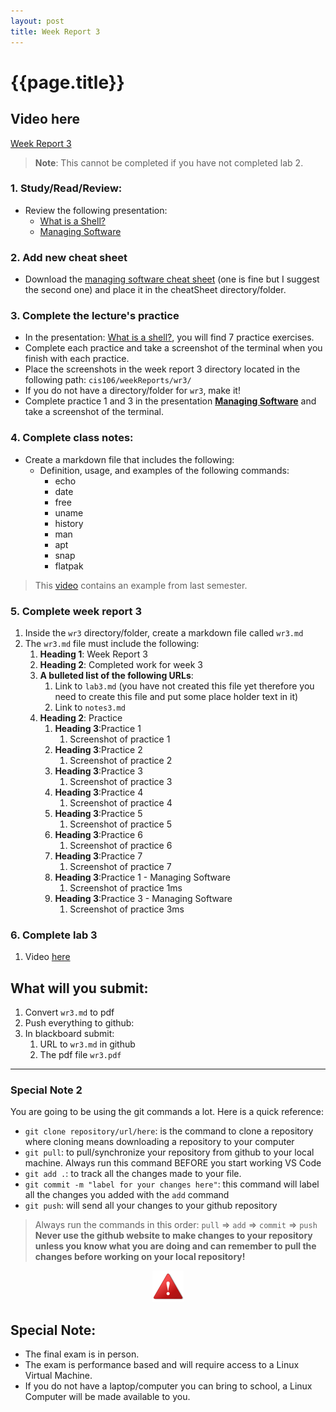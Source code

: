 ```yaml
---
layout: post
title: Week Report 3
---
```


# {{page.title}}

## Video here
[Week Report 3 ](https://youtu.be/I_G4xnDy6q0)

> **Note**: This cannot be completed if you have not completed lab 2.

### 1. Study/Read/Review:
* Review the following presentation:
  * [What is a Shell?](https://bit.ly/3jS8fNa)
  * [Managing Software](https://rapurl.live/nft)

### 2. Add new cheat sheet
* Download the [managing software cheat sheet](https://rapurl.live/dsp) (one is fine but I suggest the second one) and place it in the cheatSheet directory/folder.

### 3. Complete the lecture's practice 
* In the presentation: [What is a shell?](https://rapurl.live/tyi), you will find 7 practice exercises.
* Complete each practice and take a screenshot of the terminal when you finish with each practice.
* Place the screenshots in the week report 3 directory located in the following path: `cis106/weekReports/wr3/`
* If you do not have a directory/folder for `wr3`, make it!
* Complete practice 1 and 3 in the presentation **[Managing Software](https://rapurl.live/nft)** and take a screenshot of the terminal.

### 4. Complete class notes:
* Create a markdown file that includes the following:
  * Definition, usage, and examples of the following commands:
     * echo
     * date
     * free
     * uname
     * history
     * man
     * apt
     * snap
     * flatpak
> This [video](https://youtu.be/MJpz6RX65Ko) contains an example from last semester.

### 5. Complete week report 3 
   1. Inside the `wr3` directory/folder, create a markdown file called `wr3.md`
   2. The `wr3.md` file must include the following:
      1. **Heading 1**: Week Report 3
      2. **Heading 2**: Completed work for week 3
      3. **A bulleted list of the following URLs**:
         1. Link to `lab3.md` (you have not created this file yet therefore you need to create this file and put some place holder text in it)
         2. Link to `notes3.md`
      4. **Heading 2**: Practice
         1. **Heading 3**:Practice 1
            1. Screenshot of practice 1
         2. **Heading 3**:Practice 2
            1.  Screenshot of practice 2
         3. **Heading 3**:Practice 3
            1.  Screenshot of practice 3
         4. **Heading 3**:Practice 4
            1.  Screenshot of practice 4
         5. **Heading 3**:Practice 5
            1.  Screenshot of practice 5
         6. **Heading 3**:Practice 6
            1.  Screenshot of practice 6
         7. **Heading 3**:Practice 7
            1.  Screenshot of practice 7
         8. **Heading 3**:Practice 1 - Managing Software
            1. Screenshot of practice 1ms
         9.  **Heading 3**:Practice 3 - Managing Software
             1.  Screenshot of practice 3ms

### 6. Complete lab 3
   1. Video [here](https://youtu.be/8Pfpno_g2sw)

## What will you submit:
1. Convert `wr3.md` to pdf
2. Push everything to github:
3. In blackboard submit:
   1. URL to `wr3.md` in github
   2. The pdf file `wr3.pdf`	

<hr>

### Special Note 2
You are going to be using the git commands a lot. Here is a quick reference:
* `git clone repository/url/here`: is the command to clone a repository where cloning means downloading a repository to your computer
* `git pull`: to pull/synchronize your repository from github to your local machine. Always run this command BEFORE you start working VS Code
* `git add .`: to track all the changes made to your file. 
* `git commit -m "label for your changes here"`: this command will label all the changes you added with the `add` command
* `git push`: will send all your changes to your github repository

> Always run the commands in this order: `pull` =>  `add` =>  `commit` => `push` 
> **Never use the github website to make changes to your repository unless you know what you are doing and can remember to pull the changes before working on your local repository!**


<p align="center" style="display:block"><img src="/assets/warning-icon.png" width="50" /></p>

## Special Note:
* The final exam is in person. 
* The exam is performance based and will require access to a Linux Virtual Machine. 
* If you do not have a laptop/computer you can bring to school, a Linux Computer will be made available to you.
